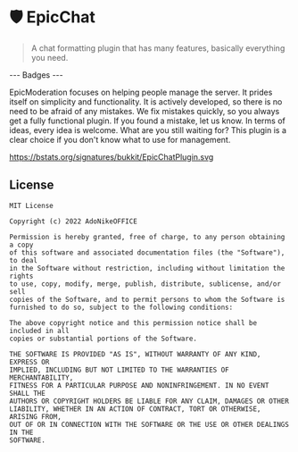 # 🛡️ EpicChat
> A chat formatting plugin that has many features, basically everything you need.

--- Badges ---

EpicModeration focuses on helping people manage the server. It prides itself on simplicity and functionality. It is actively developed, so there is no need to be afraid of any mistakes. We fix mistakes quickly, so you always get a fully functional plugin. If you found a mistake, let us know. In terms of ideas, every idea is welcome. What are you still waiting for? This plugin is a clear choice if you don't know what to use for management.

https://bstats.org/signatures/bukkit/EpicChatPlugin.svg

## License
```
MIT License

Copyright (c) 2022 AdoNikeOFFICE

Permission is hereby granted, free of charge, to any person obtaining a copy
of this software and associated documentation files (the "Software"), to deal
in the Software without restriction, including without limitation the rights
to use, copy, modify, merge, publish, distribute, sublicense, and/or sell
copies of the Software, and to permit persons to whom the Software is
furnished to do so, subject to the following conditions:

The above copyright notice and this permission notice shall be included in all
copies or substantial portions of the Software.

THE SOFTWARE IS PROVIDED "AS IS", WITHOUT WARRANTY OF ANY KIND, EXPRESS OR
IMPLIED, INCLUDING BUT NOT LIMITED TO THE WARRANTIES OF MERCHANTABILITY,
FITNESS FOR A PARTICULAR PURPOSE AND NONINFRINGEMENT. IN NO EVENT SHALL THE
AUTHORS OR COPYRIGHT HOLDERS BE LIABLE FOR ANY CLAIM, DAMAGES OR OTHER
LIABILITY, WHETHER IN AN ACTION OF CONTRACT, TORT OR OTHERWISE, ARISING FROM,
OUT OF OR IN CONNECTION WITH THE SOFTWARE OR THE USE OR OTHER DEALINGS IN THE
SOFTWARE.
```
